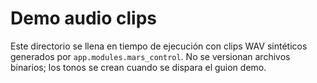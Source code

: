 # Demo audio clips

Este directorio se llena en tiempo de ejecución con clips WAV sintéticos generados por `app.modules.mars_control`. No se versionan archivos binarios; los tonos se crean cuando se dispara el guion demo.

